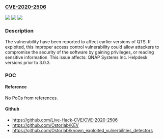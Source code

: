 ### [CVE-2020-2506](https://cve.mitre.org/cgi-bin/cvename.cgi?name=CVE-2020-2506)
![](https://img.shields.io/static/v1?label=Product&message=Helpdesk&color=blue)
![](https://img.shields.io/static/v1?label=Version&message=unspecified%20&color=brightgreen)
![](https://img.shields.io/static/v1?label=Vulnerability&message=CWE-284%20Improper%20Access%20Control&color=brightgreen)

### Description

The vulnerability have been reported to affect earlier versions of QTS. If exploited, this improper access control vulnerability could allow attackers to compromise the security of the software by gaining privileges, or reading sensitive information. This issue affects: QNAP Systems Inc. Helpdesk versions prior to 3.0.3.

### POC

#### Reference
No PoCs from references.

#### Github
- https://github.com/Live-Hack-CVE/CVE-2020-2506
- https://github.com/Ostorlab/KEV
- https://github.com/Ostorlab/known_exploited_vulnerbilities_detectors

